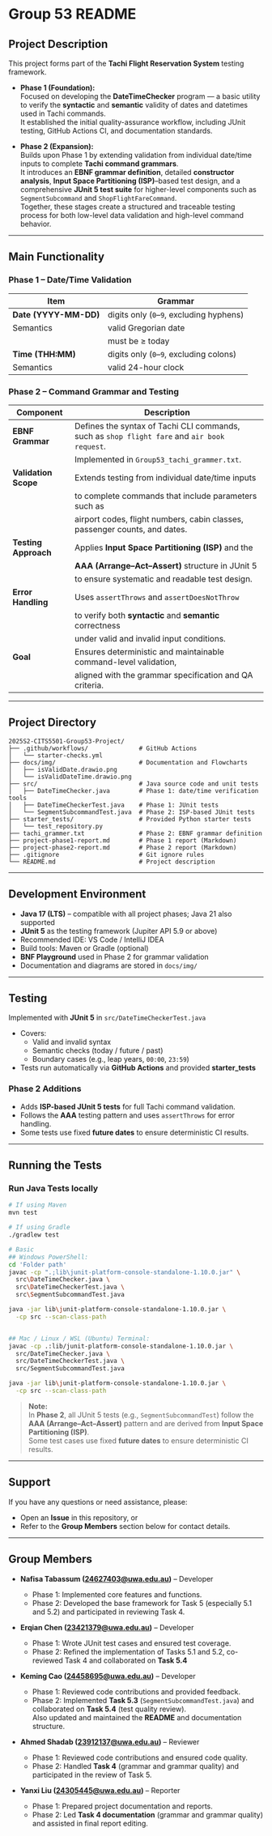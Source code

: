 # Group 53 README

## Project Description

This project forms part of the **Tachi Flight Reservation System** testing framework.

- **Phase 1 (Foundation):**  
  Focused on developing the **DateTimeChecker** program — a basic utility to verify
  the **syntactic** and **semantic** validity of dates and datetimes used in Tachi commands.  
  It established the initial quality-assurance workflow, including JUnit testing,
  GitHub Actions CI, and documentation standards.  

- **Phase 2 (Expansion):**  
  Builds upon Phase 1 by extending validation from individual date/time inputs
  to complete **Tachi command grammars**.  
  It introduces an **EBNF grammar definition**, detailed **constructor analysis**,
  **Input Space Partitioning (ISP)**–based test design, and a comprehensive **JUnit 5 test suite**
  for higher-level components such as `SegmentSubcommand` and `ShopFlightFareCommand`.  
  Together, these stages create a structured and traceable testing process for both
  low-level data validation and high-level command behavior.

---

## Main Functionality

### Phase 1 – Date/Time Validation

| Item                  | Grammar                                  |
| --------------------- | ---------------------------------------- |
| **Date (YYYY-MM-DD)** | digits only (`0`–`9`, excluding hyphens) |
| Semantics             | valid Gregorian date                     |
|                       | must be ≥ today                          |
| **Time (THH:MM)**     | digits only (`0`–`9`, excluding colons)  |
| Semantics             | valid 24-hour clock                      |

### Phase 2 – Command Grammar and Testing

| Component            | Description |
| -------------------- | ------------ |
| **EBNF Grammar**     | Defines the syntax of Tachi CLI commands, such as `shop flight fare` and `air book request`.  
|                      | Implemented in `Group53_tachi_grammer.txt`. |
| **Validation Scope** | Extends testing from individual date/time inputs  
|                      | to complete commands that include parameters such as  
|                      | airport codes, flight numbers, cabin classes, passenger counts, and dates. |
| **Testing Approach** | Applies **Input Space Partitioning (ISP)** and the  
|                      | **AAA (Arrange–Act–Assert)** structure in JUnit 5  
|                      | to ensure systematic and readable test design. |
| **Error Handling**   | Uses `assertThrows` and `assertDoesNotThrow`  
|                      | to verify both **syntactic** and **semantic** correctness  
|                      | under valid and invalid input conditions. |
| **Goal**             | Ensures deterministic and maintainable command-level validation,  
|                      | aligned with the grammar specification and QA criteria. |

---

## Project Directory

```text
2025S2-CITS5501-Group53-Project/
├── .github/workflows/              # GitHub Actions
│   └── starter-checks.yml
├── docs/img/                       # Documentation and Flowcharts
│   ├── isValidDate.drawio.png
│   └── isValidDateTime.drawio.png
├── src/                            # Java source code and unit tests
│   ├── DateTimeChecker.java        # Phase 1: date/time verification tools
│   ├── DateTimeCheckerTest.java    # Phase 1: JUnit tests
│   └── SegmentSubcommandTest.java  # Phase 2: ISP-based JUnit tests
├── starter_tests/                  # Provided Python starter tests
│   └── test_repository.py
├── tachi_grammer.txt               # Phase 2: EBNF grammar definition
├── project-phase1-report.md        # Phase 1 report (Markdown)
├── project-phase2-report.md        # Phase 2 report (Markdown)
├── .gitignore                      # Git ignore rules
└── README.md                       # Project description
```

---

## Development Environment

- **Java 17 (LTS)** – compatible with all project phases; Java 21 also supported  
- **JUnit 5** as the testing framework (Jupiter API 5.9 or above)  
- Recommended IDE: VS Code / IntelliJ IDEA  
- Build tools: Maven or Gradle (optional)  
- **BNF Playground** used in Phase 2 for grammar validation  
- Documentation and diagrams are stored in `docs/img/`

---

## Testing

Implemented with **JUnit 5** in `src/DateTimeCheckerTest.java`

- Covers:
  - Valid and invalid syntax
  - Semantic checks (today / future / past)
  - Boundary cases (e.g., leap years, `00:00`, `23:59`)
- Tests run automatically via **GitHub Actions** and provided **starter_tests**

### Phase 2 Additions
- Adds **ISP-based JUnit 5 tests** for full Tachi command validation.  
- Follows the **AAA** testing pattern and uses `assertThrows` for error handling.  
- Some tests use fixed **future dates** to ensure deterministic CI results.
---

## Running the Tests

### Run Java Tests locally

```bash
# If using Maven
mvn test

# If using Gradle
./gradlew test

# Basic
## Windows PowerShell:
cd 'Folder path'
javac -cp ".;lib\junit-platform-console-standalone-1.10.0.jar" \
  src\DateTimeChecker.java \
  src\DateTimeCheckerTest.java \
  src\SegmentSubcommandTest.java

java -jar lib\junit-platform-console-standalone-1.10.0.jar \
  -cp src --scan-class-path


## Mac / Linux / WSL (Ubuntu) Terminal:
javac -cp .:lib/junit-platform-console-standalone-1.10.0.jar \
  src/DateTimeChecker.java \
  src/DateTimeCheckerTest.java \
  src/SegmentSubcommandTest.java

java -jar lib\junit-platform-console-standalone-1.10.0.jar \
  -cp src --scan-class-path
```

> **Note:**  
> In **Phase 2**, all JUnit 5 tests (e.g., `SegmentSubcommandTest`) follow the  
> **AAA (Arrange–Act–Assert)** pattern and are derived from **Input Space Partitioning (ISP)**.  
> Some test cases use fixed **future dates** to ensure deterministic CI results.

---

## Support

If you have any questions or need assistance, please:

- Open an **Issue** in this repository, or  
- Refer to the **Group Members** section below for contact details.

---

## Group Members

- **Nafisa Tabassum (24627403@uwa.edu.au)** – Developer  
  - Phase 1: Implemented core features and functions.  
  - Phase 2: Developed the base framework for Task 5 (especially 5.1 and 5.2) and participated in reviewing Task 4.

- **Erqian Chen (23421379@uwa.edu.au)** – Developer  
  - Phase 1: Wrote JUnit test cases and ensured test coverage.  
  - Phase 2: Refined the implementation of Tasks 5.1 and 5.2, co-reviewed Task 4 and collaborated on **Task 5.4**

- **Keming Cao (24458695@uwa.edu.au)** – Developer  
  - Phase 1: Reviewed code contributions and provided feedback.  
  - Phase 2: Implemented **Task 5.3** (`SegmentSubcommandTest.java`) and collaborated on **Task 5.4** (test quality review).  
    Also updated and maintained the **README** and documentation structure.

- **Ahmed Shadab (23912137@uwa.edu.au)** – Reviewer  
  - Phase 1: Reviewed code contributions and ensured code quality.  
  - Phase 2: Handled **Task 4** (grammar and grammar quality) and participated in the review of Task 5.

- **Yanxi Liu (24305445@uwa.edu.au)** – Reporter  
  - Phase 1: Prepared project documentation and reports.  
  - Phase 2: Led **Task 4 documentation** (grammar and grammar quality) and assisted in final report editing.
